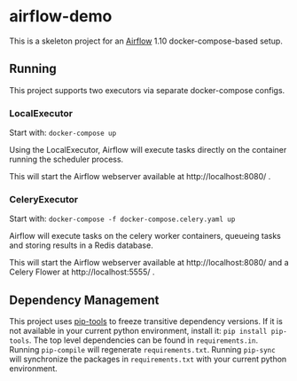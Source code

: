 # airflow-demo

This is a skeleton project for an [Airflow](https://airflow.readthedocs.io/en/1.10.2/) 1.10 docker-compose-based setup.

## Running

This project supports two executors via separate docker-compose configs.

### LocalExecutor

Start with: `docker-compose up`

Using the LocalExecutor, Airflow will execute tasks directly on the container running the scheduler process.

This will start the Airflow webserver available at http://localhost:8080/ .

### CeleryExecutor

Start with: `docker-compose -f docker-compose.celery.yaml up`

Airflow will execute tasks on the celery worker containers, queueing tasks and storing results in a Redis database.

This will start the Airflow webserver available at http://localhost:8080/ and a Celery Flower at http://localhost:5555/ .

## Dependency Management

This project uses [pip-tools](https://github.com/jazzband/pip-tools) to freeze transitive dependency versions.
If it is not available in your current python environment, install it: `pip install pip-tools`.
The top level dependencies can be found in `requirements.in`. Running `pip-compile` will regenerate `requirements.txt`.
Running `pip-sync` will synchronize the packages in `requirements.txt` with your current python environment.
